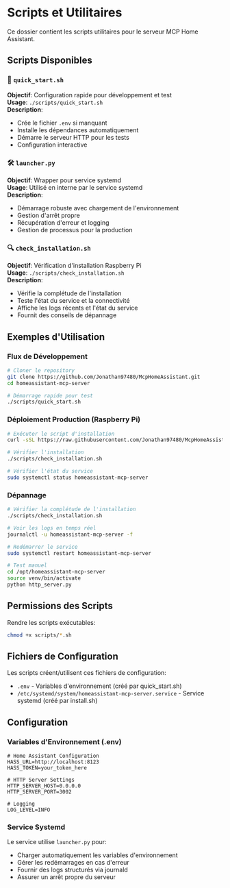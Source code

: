 # Scripts et Utilitaires

Ce dossier contient les scripts utilitaires pour le serveur MCP Home Assistant.

## Scripts Disponibles

### 🚀 `quick_start.sh`
**Objectif**: Configuration rapide pour développement et test  
**Usage**: `./scripts/quick_start.sh`  
**Description**: 
- Crée le fichier `.env` si manquant
- Installe les dépendances automatiquement
- Démarre le serveur HTTP pour les tests
- Configuration interactive

### 🛠️ `launcher.py`
**Objectif**: Wrapper pour service systemd  
**Usage**: Utilisé en interne par le service systemd  
**Description**: 
- Démarrage robuste avec chargement de l'environnement
- Gestion d'arrêt propre
- Récupération d'erreur et logging
- Gestion de processus pour la production

### 🔍 `check_installation.sh`
**Objectif**: Vérification d'installation Raspberry Pi  
**Usage**: `./scripts/check_installation.sh`  
**Description**: 
- Vérifie la complétude de l'installation
- Teste l'état du service et la connectivité
- Affiche les logs récents et l'état du service
- Fournit des conseils de dépannage

## Exemples d'Utilisation

### Flux de Développement
```bash
# Cloner le repository
git clone https://github.com/Jonathan97480/McpHomeAssistant.git
cd homeassistant-mcp-server

# Démarrage rapide pour test
./scripts/quick_start.sh
```

### Déploiement Production (Raspberry Pi)
```bash
# Exécuter le script d'installation
curl -sSL https://raw.githubusercontent.com/Jonathan97480/McpHomeAssistant/master/install.sh | bash

# Vérifier l'installation
./scripts/check_installation.sh

# Vérifier l'état du service
sudo systemctl status homeassistant-mcp-server
```

### Dépannage
```bash
# Vérifier la complétude de l'installation
./scripts/check_installation.sh

# Voir les logs en temps réel
journalctl -u homeassistant-mcp-server -f

# Redémarrer le service
sudo systemctl restart homeassistant-mcp-server

# Test manuel
cd /opt/homeassistant-mcp-server
source venv/bin/activate
python http_server.py
```

## Permissions des Scripts

Rendre les scripts exécutables:
```bash
chmod +x scripts/*.sh
```

## Fichiers de Configuration

Les scripts créent/utilisent ces fichiers de configuration:
- `.env` - Variables d'environnement (créé par quick_start.sh)
- `/etc/systemd/system/homeassistant-mcp-server.service` - Service systemd (créé par install.sh)

## Configuration

### Variables d'Environnement (.env)
```env
# Home Assistant Configuration
HASS_URL=http://localhost:8123
HASS_TOKEN=your_token_here

# HTTP Server Settings  
HTTP_SERVER_HOST=0.0.0.0
HTTP_SERVER_PORT=3002

# Logging
LOG_LEVEL=INFO
```

### Service Systemd
Le service utilise `launcher.py` pour:
- Charger automatiquement les variables d'environnement
- Gérer les redémarrages en cas d'erreur
- Fournir des logs structurés via journald
- Assurer un arrêt propre du serveur